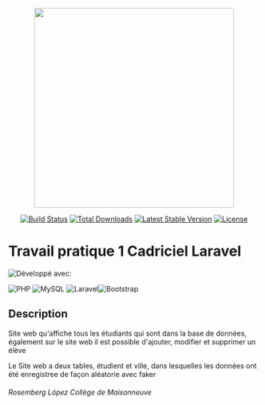 <p align="center"><a href="https://laravel.com" target="_blank"><img src="https://raw.githubusercontent.com/laravel/art/master/logo-lockup/5%20SVG/2%20CMYK/1%20Full%20Color/laravel-logolockup-cmyk-red.svg" width="400"></a></p>

<p align="center">
<a href="https://travis-ci.org/laravel/framework"><img src="https://travis-ci.org/laravel/framework.svg" alt="Build Status"></a>
<a href="https://packagist.org/packages/laravel/framework"><img src="https://img.shields.io/packagist/dt/laravel/framework" alt="Total Downloads"></a>
<a href="https://packagist.org/packages/laravel/framework"><img src="https://img.shields.io/packagist/v/laravel/framework" alt="Latest Stable Version"></a>
<a href="https://packagist.org/packages/laravel/framework"><img src="https://img.shields.io/packagist/l/laravel/framework" alt="License"></a>
</p>

# Travail pratique 1 Cadriciel Laravel 

![Développé avec:](https://img.shields.io/badge/D%C3%A9velopp%C3%A9%20avec:-green?style=flat-square)

![PHP](https://img.shields.io/badge/php-%23777BB4.svg?style=flat-square&logo=php&logoColor=white) ![MySQL](https://img.shields.io/badge/mysql-%2300f.svg?style=flat-square&logo=mysql&logoColor=white) ![Laravel](https://img.shields.io/badge/laravel-%23FF2D20.svg?style=flat-square&logo=laravel&logoColor=white)![Bootstrap](https://img.shields.io/badge/bootstrap-%23563D7C.svg?style=flat-square&logo=bootstrap&logoColor=white)


## Description 



Site web qu'affiche tous les étudiants qui sont dans la base de données, également sur le site web il est possible d'ajouter, modifier et supprimer un élève 

Le Site web a deux tables, étudient et ville, dans lesquelles les données ont été enregistree de façon aléatorie avec faker


###### Rosemberg López Collège de Maisonneuve
